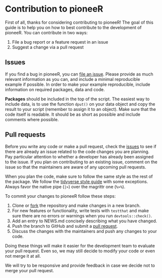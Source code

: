 # Contribution to pioneeR

First of all, thanks for considering contributing to pioneeR! The goal of this guide is to help you on how to best contribute to the development of pioneeR. You can contribute in two ways:

1. File a bug report or a feature request in an issue
2. Suggest a change via a pull request

## Issues

If you find a bug in pioneeR, you can [file an issue](https://github.com/riksrevisjonen/pioneeR/issues/new). Please provide as much relevant information as you can, and include a minimal reproducible example if possible. In order to make your example reproducible, include information on required packages, data and code.

**Packages** should be included in the top of the script. The easiest way to include data, is to use the function `dput()` on your data object and copy the result to your script (remember to assign it to an object). Make sure that the code itself is readable. It should be as short as possible and include comments where possible.

## Pull requests

Before you write any code or make a pull request, check the [issues](https://github.com/riksrevisjonen/pioneeR/issues) to see if there are already an issue related to the code changes you are planning. Pay particular attention to whether a developer has already been assigned to the issue. If you plan on contributing to an existing issue, comment on the issue so that the maintainers are aware of any upcoming pull requests.

When you plan the code, make sure to follow the same style as the rest of the package. We follow the [tidyverse style guide](https://style.tidyverse.org/) with some exceptions. Always favor the native pipe (`|>`) over the magrittr one (`%>%`).

To commit your changes to pioneeR follow these steps:

1. Clone or [fork](https://github.com/riksrevisjonen/pioneeR/fork) the repository and make changes in a new branch.
2. For new features or functionality, write tests with `testthat` and make sure there are no errors or warnings when you run `devtools::check()`.
3. Add an entry to NEWS.md concisely describing what you have changed.
4. Push the branch to GitHub and submit a [pull request](https://guides.github.com/activities/forking/#making-a-pull-request/).
5. Discuss the changes with the maintainers and push any changes to your code.

Doing these things will make it easier for the development team to evaluate your pull request. Even so, we may still decide to modify your code or even not merge it at all.

We will try to be responsive and provide feedback in case we decide not to merge your pull request.
